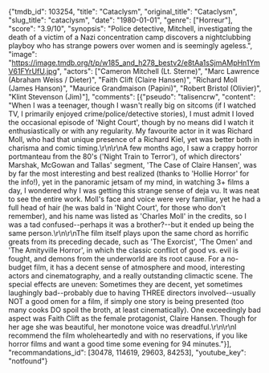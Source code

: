 {"tmdb_id": 103254, "title": "Cataclysm", "original_title": "Cataclysm", "slug_title": "cataclysm", "date": "1980-01-01", "genre": ["Horreur"], "score": "3.9/10", "synopsis": "Police detective, Mitchell, investigating the death of a victim of a Nazi concentration camp discovers a nightclubbing playboy who has strange powers over women and is seemingly ageless.", "image": "https://image.tmdb.org/t/p/w185_and_h278_bestv2/e8tAa1sSjmAMpHn1YmV61FYrUfU.jpg", "actors": ["Cameron Mitchell (Lt. Sterne)", "Marc Lawrence (Abraham Weiss / Dieter)", "Faith Clift (Claire Hansen)", "Richard Moll (James Hanson)", "Maurice Grandmaison (Papini)", "Robert Bristol (Olivier)", "Klint Stevenson (Jim)"], "comments": [{"pseudo": "talisencrw", "content": "When I was a teenager, though I wasn't really big on sitcoms (if I watched TV, I primarily enjoyed crime/police/detective stories), I must admit I loved the occasional episode of 'Night Court', though by no means did I watch it enthusiastically or with any regularity. My favourite actor in it was Richard Moll, who had that unique presence of a Richard Kiel, yet was better both in charisma and comic timing.\r\n\r\nA few months ago, I saw a crappy horror portmanteau from the 80's ('Night Train to Terror'), of which directors' Marshak, McGowan and Tallas' segment, 'The Case of Claire Hansen', was by far the most interesting and best realized (thanks to 'Hollie Horror' for the info!), yet in the panoramic jetsam of my mind, in watching 3+ films a day, I wondered why I was getting this strange sense of deja vu. It was neat to see the entire work. Moll's face and voice were very familiar, yet he had a full head of hair (he was bald in 'Night Court', for those who don't remember), and his name was listed as 'Charles Moll' in the credits, so I was a tad confused--perhaps it was a brother?--but it ended up being the same person.\r\n\r\nThe film itself plays upon the same chord as horrific greats from its preceding decade, such as 'The Exorcist', 'The Omen' and 'The Amityville Horror', in which the classic conflict of good vs. evil is fought, and demons from the underworld are its root cause. For a no-budget film, it has a decent sense of atmosphere and mood, interesting actors and cinematography, and a really outstanding climactic scene. The special effects are uneven: Sometimes they are decent, yet sometimes laughingly bad--probably due to having THREE directors involved--usually NOT a good omen for a film, if simply one story is being presented (too many cooks DO spoil the broth, at least cinematically). One exceedingly bad aspect was Faith Clift as the female protagonist, Claire Hansen. Though for her age she was beautiful, her monotone voice was dreadful.\r\n\r\nI recommend the film wholeheartedly and with no reservations, if you like horror films and want a good time some evening for 94 minutes."}], "recommandations_id": [30478, 114619, 29603, 84253], "youtube_key": "notfound"}